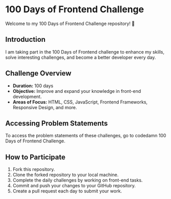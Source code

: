 # 100 Days of Frontend Challenge

Welcome to my 100 Days of Frontend Challenge repository! 🚀

## Introduction

I am taking part in the 100 Days of Frontend challenge to enhance my skills, solve interesting challenges, and become a better developer every day.

## Challenge Overview

- **Duration:** 100 days
- **Objective:** Improve and expand your knowledge in front-end development.
- **Areas of Focus:** HTML, CSS, JavaScript, Frontend Frameworks, Responsive Design, and more.

## Accessing Problem Statements
To access the problem statements of these challenges, go to codedamn 100 Days of Frontend Challenge.

## How to Participate

1. Fork this repository.
2. Clone the forked repository to your local machine.
3. Complete the daily challenges by working on front-end tasks.
4. Commit and push your changes to your GitHub repository.
5. Create a pull request each day to submit your work.

